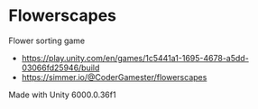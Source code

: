 # Flowerscapes
Flower sorting game

- https://play.unity.com/en/games/1c5441a1-1695-4678-a5dd-03066fd25946/build
- https://simmer.io/@CoderGamester/flowerscapes

Made with Unity 6000.0.36f1
